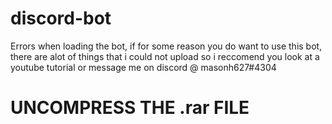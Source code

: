 # discord-bot
Errors when loading the bot, if for some reason you do want to use this bot, 
there are alot of things that i could not upload so i reccomend you look at a youtube tutorial or message me on discord @ masonh627#4304


# UNCOMPRESS THE .rar FILE
